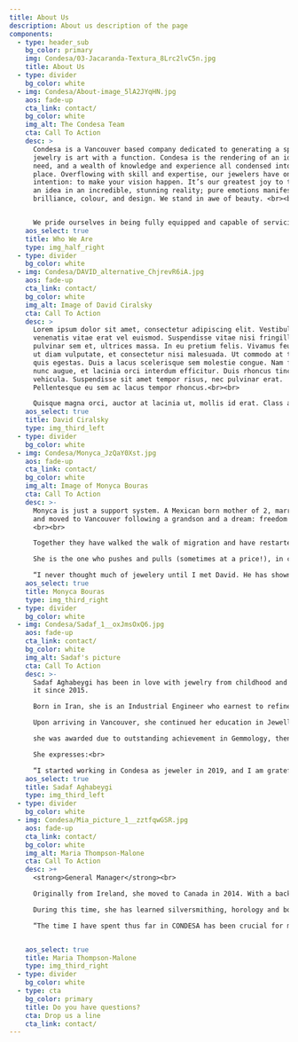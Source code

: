 ```yaml
---
title: About Us
description: About us description of the page
components:
  - type: header_sub
    bg_color: primary
    img: Condesa/03-Jacaranda-Textura_8Lrc2lvC5n.jpg
    title: About Us
  - type: divider
    bg_color: white
  - img: Condesa/About-image_5lA2JYqHN.jpg
    aos: fade-up
    cta_link: contact/
    bg_color: white
    img_alt: The Condesa Team
    cta: Call To Action
    desc: >
      Condesa is a Vancouver based company dedicated to generating a space where
      jewelry is art with a function. Condesa is the rendering of an idea, a
      need, and a wealth of knowledge and experience all condensed into one
      place. Overflowing with skill and expertise, our jewelers have one
      intention: to make your vision happen. It’s our greatest joy to transform
      an idea in an incredible, stunning reality; pure emotions manifesting as
      brilliance, colour, and design. We stand in awe of beauty. <br><br>


      We pride ourselves in being fully equipped and capable of servicing top level clientele. Above all, we value the unique vision of our clients. Our friendly and elegant environment acts as a place where one on one attention sparks creativity. The creations that emerge are always beautiful and satisfactory, without fail. Contact us today and let us know how we can join in your creative process.
    aos_select: true
    title: Who We Are
    type: img_half_right
  - type: divider
    bg_color: white
  - img: Condesa/DAVID_alternative_ChjrevR6iA.jpg
    aos: fade-up
    cta_link: contact/
    bg_color: white
    img_alt: Image of David Ciralsky
    cta: Call To Action
    desc: >
      Lorem ipsum dolor sit amet, consectetur adipiscing elit. Vestibulum
      venenatis vitae erat vel euismod. Suspendisse vitae nisi fringilla,
      pulvinar sem et, ultrices massa. In eu pretium felis. Vivamus feugiat urna
      ut diam vulputate, et consectetur nisi malesuada. Ut commodo at tortor
      quis egestas. Duis a lacus scelerisque sem molestie congue. Nam fringilla
      nunc augue, et lacinia orci interdum efficitur. Duis rhoncus tincidunt
      vehicula. Suspendisse sit amet tempor risus, nec pulvinar erat.
      Pellentesque eu sem ac lacus tempor rhoncus.<br><br>

      Quisque magna orci, auctor at lacinia ut, mollis id erat. Class aptent taciti sociosqu ad litora torquent per conubia nostra, per inceptos himenaeos. Vestibulum semper velit at nisi mollis, ut fermentum ex blandit.
    aos_select: true
    title: David Ciralsky
    type: img_third_left
  - type: divider
    bg_color: white
  - img: Condesa/Monyca_JzQaY0Xst.jpg
    aos: fade-up
    cta_link: contact/
    bg_color: white
    img_alt: Image of Monyca Bouras
    cta: Call To Action
    desc: >-
      Monyca is just a support system. A Mexican born mother of 2, married David
      and moved to Vancouver following a grandson and a dream: freedom of fear.
      <br><br>

      Together they have walked the walk of migration and have restarted life at an unlikely age.

      She is the one who pushes and pulls (sometimes at a price!), in charge of perpetuating the style in the store and coherence in the flow. She is devoted to Beauty, Life and Delight.<br><br>

      “I never thought much of jewelery until I met David. He has shown me a world of melting and transforming, of brilliance and colour, of vibration and history, endless possibilities of manifestation: Beauty, Emotion and Grace made tangible.” 
    aos_select: true
    title: Monyca Bouras
    type: img_third_right
  - type: divider
    bg_color: white
  - img: Condesa/Sadaf_1__oxJmsOxQ6.jpg
    aos: fade-up
    cta_link: contact/
    bg_color: white
    img_alt: Sadaf's picture
    cta: Call To Action
    desc: >-
      Sadaf Aghabeygi has been in love with jewelry from childhood and active in
      it since 2015. 

      Born in Iran, she is an Industrial Engineer who earnest to refine and gear her skills towards her lifelong passion, completed a Jewellery Making Diploma in Tehran.<br><br>

      Upon arriving in Vancouver, she continued her education in Jewellery Art & Design at the VCC where 

      she was awarded due to outstanding achievement in Gemmology, then graduated with honours.

      She expresses:<br>

      “I started working in Condesa as jeweler in 2019, and I am grateful for being a part of this amazing team. I do the finishing of custom pieces and all kinds of repairs and renovations under the supervision of David, which is the greatest honor of my career”.
    aos_select: true
    title: Sadaf Aghabeygi
    type: img_third_left
  - type: divider
    bg_color: white
  - img: Condesa/Mia_picture_1__zztfqwGSR.jpg
    aos: fade-up
    cta_link: contact/
    bg_color: white
    img_alt: Maria Thompson-Malone
    cta: Call To Action
    desc: >+
      <strong>General Manager</strong><br>

      Originally from Ireland, she moved to Canada in 2014. With a background of a fun mix of farming, ballroom dancing, poetry, marketing and even the army! The world of jewelry has been a constant throughout her life, as a child she would create her own taking pieces and elements from bijouterie she came across with and she developed a look that was unique at the time. She has been a jewelry store manager for over 20 years.<br><br>

      During this time, she has learned silversmithing, horology and body piercing, as well as jade carving and  lapidary. In 2017 she first met David and by 2018, she was welcomed into the Condesa Jewelry Expertise team. Since then, she has been working alongside David at CONDESA. <br><br>

      “The time I have spent thus far in CONDESA has been crucial for my understanding of the industry, for David is always willing to clarify my endless curiosity, expanding my knowledge not only of the gemstones and precious metals that I love so much, but to all aspects of the trade ”. 


    aos_select: true
    title: Maria Thompson-Malone
    type: img_third_right
  - type: divider
    bg_color: white
  - type: cta
    bg_color: primary
    title: Do you have questions?
    cta: Drop us a line
    cta_link: contact/
---
```

